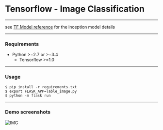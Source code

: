 # Tensorflow - Image Classification

----
see [TF Model reference](https://www.tensorflow.org/tutorials/image_retraining) for the inception model details


----
### Requirements
* Python >=2.7 or >=3.4
  * Tensorflow >=1.0 

----
### Usage
    $ pip install -r requirements.txt
    $ export FLASK_APP=lable_image.py
    $ python -m flask run

----
###  Demo screenshots
![IMG](http://i68.tinypic.com/2zxo3td.jpg)
